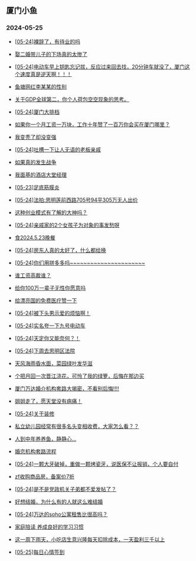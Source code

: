 ## 厦门小鱼 
### 2024-05-25

+ [[05-24]裸辞了，有待业的吗](http://bbs.xmfish.com/read-htm-tid-18194900.html)

+ [娶二婚带儿子的下场真的太惨了](http://bbs.xmfish.com/read-htm-tid-18194939.html)

+ [[05-24]电动车早上钥匙忘记拔，反应过来回去找，20分钟车就没了，厦门这个速度真是逆天啊！！！](http://bbs.xmfish.com/read-htm-tid-18194999.html)

+ [鱼塘网红李某某的性别](http://bbs.xmfish.com/read-htm-tid-18194961.html)

+ [关于GDP全球第二，你个人荷包空空现象的思考。](http://bbs.xmfish.com/read-htm-tid-18194877.html)

+ [[05-24]厦门大排档](http://bbs.xmfish.com/read-htm-tid-18194950.html)

+ [如果你一个月工资一万块，工作十年赞了一百万你会买在厦门哪里？](http://bbs.xmfish.com/read-htm-tid-18194882.html)

+ [我变秃了却没变强](http://bbs.xmfish.com/read-htm-tid-18194981.html)

+ [[05-24]吐槽一下让人无语的老板亲戚](http://bbs.xmfish.com/read-htm-tid-18194855.html)

+ [如果真的发生战争](http://bbs.xmfish.com/read-htm-tid-18194943.html)

+ [我面基的酒店大堂经理](http://bbs.xmfish.com/read-htm-tid-18195109.html)

+ [[05-23]足底筋膜炎](http://bbs.xmfish.com/read-htm-tid-18194864.html)

+ [[05-24]法拍:思明莲前西路705号94平305万无人出价](http://bbs.xmfish.com/read-htm-tid-18195122.html)

+ [这种创业模式有了解的大神吗？](http://bbs.xmfish.com/read-htm-tid-18195023.html)

+ [[05-24]亲戚家的2个女孩子为对象的事发愁呀](http://bbs.xmfish.com/read-htm-tid-18194978.html)

+ [食2024.5.23晚餐](http://bbs.xmfish.com/read-htm-tid-18195061.html)

+ [[05-24]房东人真的太好了，什么都给换](http://bbs.xmfish.com/read-htm-tid-18195130.html)

+ [[05-24]你们用拼多多吗~~~~~~~~~~~~~~~~~~~~~~](http://bbs.xmfish.com/read-htm-tid-18195136.html)

+ [谁工资高裁谁？](http://bbs.xmfish.com/read-htm-tid-18195025.html)

+ [给你100万一辈子无性你愿意吗](http://bbs.xmfish.com/read-htm-tid-18195244.html)

+ [给漂亮国的免费医疗赞一下](http://bbs.xmfish.com/read-htm-tid-18195018.html)

+ [[05-24]被下头男示爱的烦恼啊！](http://bbs.xmfish.com/read-htm-tid-18195110.html)

+ [[05-24]实名夸一下九号电动车](http://bbs.xmfish.com/read-htm-tid-18195131.html)

+ [[05-24]天定你又能奈何？！](http://bbs.xmfish.com/read-htm-tid-18195103.html)

+ [[05-24]下周去思明区法院](http://bbs.xmfish.com/read-htm-tid-18195307.html)

+ [天风海雨昏水面，菜园绿叶发华滋](http://bbs.xmfish.com/read-htm-tid-18195197.html)

+ [个把月回一次晋江浇花，可怜了我的绿箩，后悔在那边买](http://bbs.xmfish.com/read-htm-tid-18195285.html)

+ [厦门万达婚介机构套路大揭密，不看别后悔!!!!](http://bbs.xmfish.com/read-htm-tid-18195147.html)

+ [姐姐走了，愿天堂没有病痛！](http://bbs.xmfish.com/read-htm-tid-18195371.html)

+ [[05-24]关于装修](http://bbs.xmfish.com/read-htm-tid-18195193.html)

+ [私立幼儿园经常有很多名头变相收费，大家怎么看？？](http://bbs.xmfish.com/read-htm-tid-18195213.html)

+ [人到中年养养鱼，静静心...](http://bbs.xmfish.com/read-htm-tid-18195269.html)

+ [婚恋机构套路流程](http://bbs.xmfish.com/read-htm-tid-18195149.html)

+ [[05-24]一颗大牙破掉，重做一颗烤瓷牙，说医保不让报销，个人要自付](http://bbs.xmfish.com/read-htm-tid-18195247.html)

+ [zf收购商品房，备案价7折](http://bbs.xmfish.com/read-htm-tid-18195216.html)

+ [[05-24]是不是党政机关子弟都不爱发帖了？](http://bbs.xmfish.com/read-htm-tid-18195303.html)

+ [好想结婚，为什么有的人就这么难结婚](http://bbs.xmfish.com/read-htm-tid-18195299.html)

+ [[05-24]万达的soho公寓租售比很高吗？](http://bbs.xmfish.com/read-htm-tid-18195283.html)

+ [家庭陪读 养成良好的学习习惯](http://bbs.xmfish.com/read-htm-tid-18195274.html)

+ [这一周下雨天，小吃店生意兴隆每天扣除成本，一天盈利三千以上](http://bbs.xmfish.com/read-htm-tid-18195476.html)

+ [[05-25]每日心情签到](http://bbs.xmfish.com/read-htm-tid-18195288.html)

